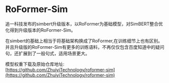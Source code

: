 <!--
 * @Descripttion: 
 * @version: 
 * @Author: Shicript
 * @Date: 2021-06-16 15:06:57
 * @LastEditors: Shicript
 * @LastEditTime: 2021-06-16 15:16:52
-->
# RoFormer-Sim
追一科技发布的simbert升级版本，以RoFormer为基础模型，对SimBERT整合优化得到升级版本的RoFormer-Sim。

在simbert的基础上相当于将基础架构换成了RoFormer,在训练细节上也有区别。并且升级版的RoFormer-Sim有更多的训练语料，不再仅仅包含百度知道中的疑问句，还扩展到了一般句式，适用场景更大。

模型权重下载及原始仓库地址:
[https://github.com/ZhuiyiTechnology/roformer-sim](https://github.com/ZhuiyiTechnology/roformer-sim)